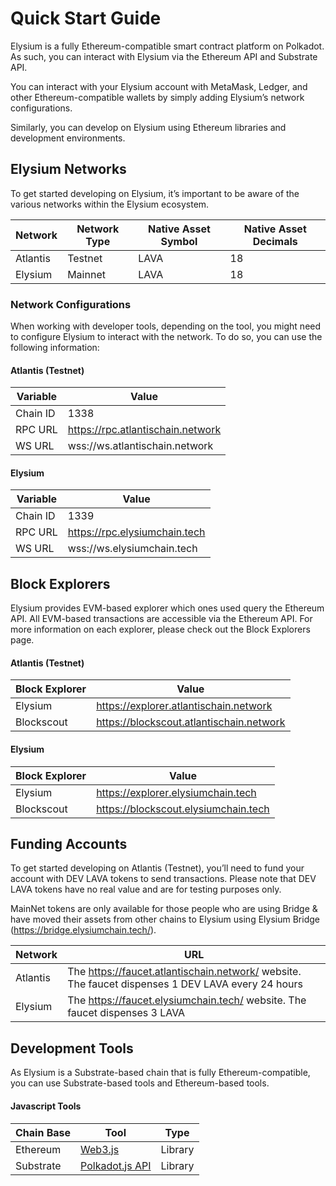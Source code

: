 # Quick Start Guide

Elysium is a fully Ethereum-compatible smart contract platform on Polkadot. As such, you can interact with Elysium via
the Ethereum API and Substrate API.

You can interact with your Elysium account with MetaMask, Ledger, and other Ethereum-compatible wallets by simply adding
Elysium’s network configurations.

Similarly, you can develop on Elysium using Ethereum libraries and development environments.

## Elysium Networks

To get started developing on Elysium, it’s important to be aware of the various networks within the Elysium ecosystem.

| Network  | Network Type | Native Asset Symbol | Native Asset Decimals |
|----------|--------------|---------------------|-----------------------|
| Atlantis | Testnet      | LAVA                | 18                    |
| Elysium  | Mainnet      | LAVA                | 18                    |

### Network Configurations

When working with developer tools, depending on the tool, you might need to configure Elysium to interact with the
network. To do so, you can use the following information:

#### Atlantis (Testnet)

| Variable | Value	                            | 
|----------|-----------------------------------|
| Chain ID | 1338                              | 
| RPC URL  | https://rpc.atlantischain.network |
| WS URL   | wss://ws.atlantischain.network    |

#### Elysium

| Variable | Value	                        | 
|----------|-------------------------------|
| Chain ID | 1339                          | 
| RPC URL  | https://rpc.elysiumchain.tech |
| WS URL   | wss://ws.elysiumchain.tech    |

## Block Explorers

Elysium provides EVM-based explorer which ones used query the Ethereum API. All EVM-based transactions are accessible
via the Ethereum API. For more information on each explorer, please check out the Block Explorers page.

#### Atlantis (Testnet)

| Block Explorer | Value	                                   | 
|----------------|------------------------------------------|
| Elysium        | https://explorer.atlantischain.network   | 
| Blockscout     | https://blockscout.atlantischain.network |

#### Elysium

| Block Explorer | Value	                               | 
|----------------|--------------------------------------|
| Elysium        | https://explorer.elysiumchain.tech   | 
| Blockscout     | https://blockscout.elysiumchain.tech |

## Funding Accounts

To get started developing on Atlantis (Testnet), you’ll need to fund your account with DEV LAVA tokens to send
transactions.
Please note that DEV LAVA tokens have no real value and are for testing purposes only.

MainNet tokens are only available for those people who are using Bridge & have moved their assets from other chains to
Elysium using Elysium Bridge (https://bridge.elysiumchain.tech/).

| Network  | URL	                                                                                              | 
|----------|---------------------------------------------------------------------------------------------------|
| Atlantis | The https://faucet.atlantischain.network/ website. The faucet dispenses 1 DEV LAVA every 24 hours | 
| Elysium  | The https://faucet.elysiumchain.tech/ website. The faucet dispenses 3 LAVA                        |

## Development Tools

As Elysium is a Substrate-based chain that is fully Ethereum-compatible, you can use Substrate-based tools and
Ethereum-based tools.

#### Javascript Tools

| Chain Base | Tool                                                  | Type    |
|------------|-------------------------------------------------------|---------|
| Ethereum   | [Web3.js ](https://web3js.readthedocs.io/en/v1.10.0/) | Library |
| Substrate  | [Polkadot.js API](https://polkadot.js.org/docs/api/)  | Library |
